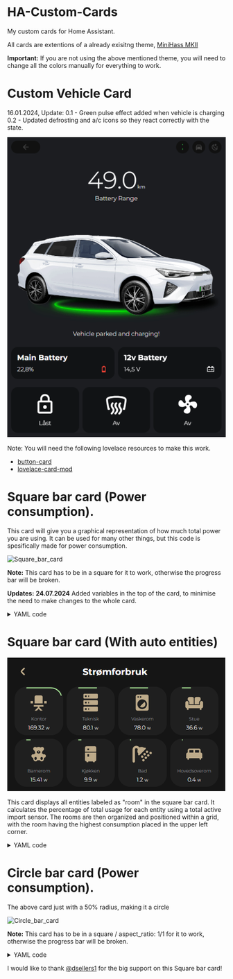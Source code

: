 # HA-Custom-Cards
My custom cards for Home Assistant.

All cards are extentions of a already exisitng theme, [MiniHass MKII](https://github.com/fredrikpersson92/minihass/tree/main)

<strong>Important:</strong> If you are not using the above mentioned theme, you will need to change all the colors manually for everything to work. 


# Custom Vehicle Card

16.01.2024, Update: 
0.1 - Green pulse effect added when vehicle is charging
0.2 - Updated defrosting and a/c icons so they react correctly with the state. 

![Custom_vehicle](https://github.com/BerrisNO/HA-Custom-Cards/blob/main/custom_card_vehicle/vehicle_card.gif)

Note: You will need the following lovelace resources to make this work. 

* [button-card](https://github.com/custom-cards/button-card)
* [lovelace-card-mod](https://github.com/thomasloven/lovelace-card-mod)

# Square bar card (Power consumption). 
This card will give you a graphical representation of how much total power you are using. 
It can be used for many other things, but this code is spesifically made for power consumption. 

![Square_bar_card](https://github.com/BerrisNO/images/blob/main/Skjermbilde%202024-07-20%20142558.png)

<strong>Note:</strong>  This card has to be in a square for it to work, otherwise the progress bar will be broken.

<strong>Updates:</strong>
<strong>24.07.2024</strong> Added variables in the top of the card, to minimise the need to make changes to the whole card. 

<details><summary>YAML code</summary>

```yaml
type: custom:button-card
entity: sensor.power_stue #dd your main sensor
variables:
  card_radius: null # Default 25% (does not change the radius of the bar, only the card.
  icon_height: null # Default 120 % 
  icon_width: null # Default 120 %
  sensor_threshold: sensor.ams_7494_p # Add your threshold sensor or replace with a set number.
  bar_thickness: null # Default: 3
  bar_bg_thickness: null # Default: 3
  bar_bg_opacity: null # Default: 0.5
  bar_bg_color: null # Default: grat
show_name: true
show_icon: true
show_state: true
name: Active Import
icon: mdi:transmission-tower
aspect_ratio: 1/1
state_display: >-
  [[[ return `${entity.state} <span style='font-size:0.6em
  '>${entity.attributes.unit_of_measurement}</span>` ]]]
styles:
  card:
    - border-radius: '[[[ return `${variables.card_radius ?? 25}%` ]]]'
  state:
    - font-size: 150%
    - font-family: Montserrat
    - font-weight: 500
    - overflow: visible
    - align-self: start
    - text-align: start
    - padding-bottom: 15%
  img_cell:
    - height: '[[[ return `${variables.icon_height ?? 120}%` ]]]'
    - height: '[[[ return `${variables.icon_width ?? 120}%` ]]]'
    - align-self: center
  icon:
    - justify-self: start
    - align-self: start
    - overflow: visible
    - color: var(--color-gold)
  name:
    - font-family: Montserrat
    - font-weight: 500
    - color: var(--color-dark-gray)
    - align-self: end
    - text-align: end
  custom_fields:
    progress:
      - position: absolute
      - width: 100%
      - height: 100%
      - display: flex
      - align-items: center
      - justify-content: center
      - overflow: visible
custom_fields:
  progress: |
    [[[
      var state = entity.state;
      var threshold = states[variables.sensor_threshold].state
      var percentage = (state / states[variables.sensor_threshold].state) * 100
      if (percentage >= 90) var color = 'red';
      else if (percentage >= 70) var color = 'orange';
      else if (percentage >= 50) var color = 'yellow';
      else if (percentage >= 30) var color = 'lightgreen';
      else var color = 'lightgreen';
      var totalLength = 341;
      var progress = (1 - state / threshold) * totalLength;

      var svg = `
        <svg id="progress-bar" fill="none"  viewBox="0 0 100 100";>
          <path id="background-path" d="M25,2.5
                h50 a22.5,22.5 0 0 1 22.5,22.5   v50 a22.5,22.5 0 0 1 -22.5,22.5
                h-50 a22.5,22.5 0 0 1 -22.5,-22.5   v-50 a22.5,22.5 0 0 1 22.5,-22.5" />
          <path id="progress-path" d="M25,2.5
                h50 a22.5,22.5 0 0 1 22.5,22.5   v50 a22.5,22.5 0 0 1 -22.5,22.5
                h-50 a22.5,22.5 0 0 1 -22.5,-22.5   v-50 a22.5,22.5 0 0 1 22.5,-22.5" />
        </svg>
        <style>
          #background-path {
            opacity: ${variables.bar_bg_opacity ?? 0.2};
            stroke: ${variables.bar_bg_color ?? "gray"};
            stroke-width: ${variables.bar_bg_thickness ?? 1};
          }
          #progress-path {
            stroke: ${color};
            stroke-width: ${variables.bar_thickness ?? 2};
            stroke-dasharray: ${totalLength};
            stroke-dashoffset: ${progress};
            transition: stroke-dashoffset 1s linear;
          }
        </style>
      `;
      return svg;
    ]]]
```
</details>

# Square bar card (With auto entities)

![screenshot](https://github.com/BerrisNO/HA-Custom-Cards/blob/main/Skjermbilde%202024-07-20%20113954.png)

This card displays all entities labeled as "room" in the square bar card. 
It calculates the percentage of total usage for each entity using a total active import sensor. 
The rooms are then organized and positioned within a grid, with the room having the highest consumption placed in the upper left corner.



<details><summary>YAML code</summary>

```yaml
- type: custom:auto-entities
  card:
    type: grid
    columns: 4
  card_param: cards
  filter:
    include:
      - label:  room
        options:
          type: custom:button-card
          entity_id: this.entity_id
          state_display: >-
              [[[ return `${entity.state} <span style='font-size:0.6em
              '>${entity.attributes.unit_of_measurement}</span>` ]]]
          layout: vertical
          show_last_changed: false
          show_state: true
          aspect_ratio: 1/1
          styles:
            card:
              
              - border-radius: 25%
            state:
              - align-self: start
              - padding: 5px
              - font-size: 13px
              - font-family: Montserrat
              - font-weight: 500
              - overflow: visible
            img_cell:
              - overflow: visible
            icon:
              - justify-self: start
              - align-self: start
              - overflow: visible
              - color: var(--color-gold)
            name:
              - font-size: var(--fs-300)
              - font-family: Montserrat
              - font-weight: 500
              - color: var(--color-dark-gray)
              - overflow: hidden
            custom_fields:
              progress:
                - position: absolute
                - width: 100%
                - height: 100%
                - display: flex
                - align-items: center
                - justify-content: center
                - overflow: visible
          custom_fields:
            progress: |
              [[[
                var bar_thickness = 2; // thickness of the border
                var state = entity.state; 
                var percentage = (state / states['sensor.ams_7494_p'].state) * 100; // I used my total power consumtion sensor
                var threshold = states['sensor.ams_7494_p'].state; // Set a threshold for the progress bar, you can set it manually or use a sensor like i did. 
                if (percentage >= 90) var color = 'red';
                else if (percentage >= 70) var color = 'orange';
                else if (percentage >= 50) var color = 'orange';
                else if (percentage >= 30) var color = 'lightgreen';
                else var color = 'lightgreen';
                var totalLength = 341;
                var progress = (1 - state / threshold) * totalLength;

                var svg = `
                  <svg id="progress-bar" fill="none" stroke-linecap="round" viewBox="0 0 100 100">
                    <path id="progress-path" d="M25,2.5
                      h50 a22.5,22.5 0 0 1 22.5,22.5   v50 a22.5,22.5 0 0 1 -22.5,22.5
                      h-50 a22.5,22.5 0 0 1 -22.5,-22.5   v-50 a22.5,22.5 0 0 1 22.5,-22.5" />

                  </svg>
                  <style>
                    #progress-path {
                      stroke: ${color};
                      stroke-width: ${bar_thickness};
                      stroke-dasharray: ${totalLength};
                      stroke-dashoffset: ${progress};
                      transition: stroke-dashoffset 1s linear;
                    }
                  </style>
                `;
                return svg;
              ]]]
  sort:
    method: state
    numeric: true
    reverse: true
    count: 8
```
</details>

# Circle bar card (Power consumption). 
The above card just with a 50% radius, making it a circle

![Circle_bar_card](https://github.com/BerrisNO/images/blob/main/circle.PNG)

<strong>Note:</strong>  This card has to be in a square / aspect_ratio: 1/1 for it to work, otherwise the progress bar will be broken.

<details><summary>YAML code</summary>

```yaml
type: custom:button-card
entity: sensor.power_stue
variables:
  card_radius: 50%
  icon_height: 150
  icon_width: 150
  sensor_threshold: sensor.ams_7494_p # Add your threshold sensor or replace with a set number.
  bar_thickness: null # Default: 3
  bar_bg_thickness: null # Default: 3
  bar_bg_opacity: null # Default: 0.5
  bar_bg_color: null # Default: grat
show_name: true
show_icon: true
show_state: true
name: Active Import
icon: mdi:transmission-tower
aspect_ratio: 1/1
state_display: >-
  [[[ return `${entity.state} <span style='font-size:0.6em
  '>${entity.attributes.unit_of_measurement}</span>` ]]]
styles:
  card:
    - border-radius: '[[[ return variables.card_radius ]]]'
  state:
    - font-size: 150%
    - font-family: Montserrat
    - font-weight: 500
    - overflow: visible
    - align-self: start
    - text-align: start
    - padding-bottom: 15%
  img_cell:
    - height: '[[[ return `${variables.icon_height ?? 120}` ]]]'
    - height: '[[[ return `${variables.icon_width ?? 120}` ]]]'
    - align-self: center
  icon:
    - justify-self: start
    - align-self: start
    - overflow: visible
    - color: var(--color-gold)
  name:
    - font-family: Montserrat
    - font-weight: 500
    - color: var(--color-dark-gray)
    - align-self: end
    - text-align: end
  custom_fields:
    progress:
      - position: absolute
      - width: 100%
      - height: 100%
      - display: flex
      - align-items: center
      - justify-content: center
      - overflow: visible
custom_fields:
  progress: |
    [[[
      var state = entity.state;
      var threshold = states[variables.sensor_threshold].state
      var percentage = (state / states[variables.sensor_threshold].state) * 100
      if (percentage >= 90) var color = 'red';
      else if (percentage >= 70) var color = 'orange';
      else if (percentage >= 50) var color = 'yellow';
      else if (percentage >= 30) var color = 'lightgreen';
      else var color = 'lightgreen';
      var totalLength = 315;
      var progress = (1 - state / threshold) * totalLength;

      var svg = `
        <svg id="progress-bar" fill="none"  viewBox="0 0 100 100" width: 100%; height: 100%;>
          <path id="background-path" d="M50,0.2
                h0 a50,50 0 0 1 50,50 v0 a50,50 0 0 1 -50,50
                h0 a50,50 0 0 1 -50,-50 v0 a50,50 0 0 1 50,-50" />
          <path id="progress-path" d="M50,0.2
                h0 a50,50 0 0 1 50,50 v0 a50,50 0 0 1 -50,50
                h0 a50,50 0 0 1 -50,-50 v0 a50,50 0 0 1 50,-50" />
        </svg>
        <style>
          #background-path {
            opacity: ${variables.bar_bg_opacity ?? 0.2};
            stroke: ${variables.bar_bg_color ?? "gray"};
            stroke-width: ${variables.bar_bg_thickness ?? 3};
          }
          #progress-path {
            stroke: ${color};
            stroke-width: ${variables.bar_thickness ?? 3};
            stroke-dasharray: ${totalLength};
            stroke-dashoffset: ${progress};
            transition: stroke-dashoffset 1s linear;
          }
        </style>
      `;
      return svg;
    ]]]

```
</details>


I would like to thank [@dsellers1](https://github.com/dsellers1) for the big support on this Square bar card!
